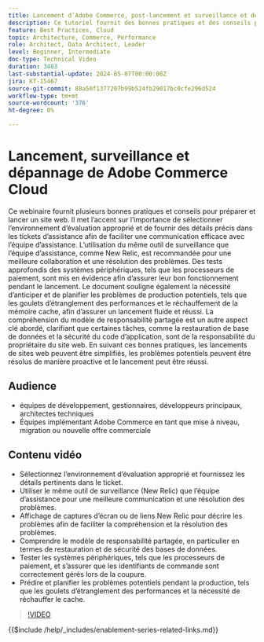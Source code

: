 ```yaml
---
title: Lancement d’Adobe Commerce, post-lancement et surveillance et dépannage en cours
description: Ce tutoriel fournit des bonnes pratiques et des conseils pour préparer et lancer un site web. Choisissez l’environnement d’évaluation approprié, en fournissant les détails pertinents dans les tickets d’assistance, et en utilisant le même outil de surveillance que l’équipe d’assistance pour une meilleure communication. Mettez en évidence la nécessité d’effectuer des tests approfondis sur les systèmes périphériques, tels que les processeurs de paiement, et de planifier les problèmes de production potentiels, tels que les goulets d’étranglement des performances et le réchauffement de la mémoire cache. Une communication efficace, une planification proactive et une compréhension du modèle de responsabilité partagée sont également mises en avant. En suivant ces bonnes pratiques, les lancements de sites web peuvent être plus fluides et plus efficaces.
feature: Best Practices, Cloud
topic: Architecture, Commerce, Performance
role: Architect, Data Architect, Leader
level: Beginner, Intermediate
doc-type: Technical Video
duration: 3483
last-substantial-update: 2024-05-07T00:00:00Z
jira: KT-15467
source-git-commit: 88a50f1377207b99b524fb29017bc0cfe296d524
workflow-type: tm+mt
source-wordcount: '376'
ht-degree: 0%

---
```


# Lancement, surveillance et dépannage de Adobe Commerce Cloud

Ce webinaire fournit plusieurs bonnes pratiques et conseils pour préparer et lancer un site web. Il met l’accent sur l’importance de sélectionner l’environnement d’évaluation approprié et de fournir des détails précis dans les tickets d’assistance afin de faciliter une communication efficace avec l’équipe d’assistance. L’utilisation du même outil de surveillance que l’équipe d’assistance, comme New Relic, est recommandée pour une meilleure collaboration et une résolution des problèmes. Des tests approfondis des systèmes périphériques, tels que les processeurs de paiement, sont mis en évidence afin d’assurer leur bon fonctionnement pendant le lancement. Le document souligne également la nécessité d’anticiper et de planifier les problèmes de production potentiels, tels que les goulets d’étranglement des performances et le réchauffement de la mémoire cache, afin d’assurer un lancement fluide et réussi. La compréhension du modèle de responsabilité partagée est un autre aspect clé abordé, clarifiant que certaines tâches, comme la restauration de base de données et la sécurité du code d’application, sont de la responsabilité du propriétaire du site web. En suivant ces bonnes pratiques, les lancements de sites web peuvent être simplifiés, les problèmes potentiels peuvent être résolus de manière proactive et le lancement peut être réussi.

## Audience

* équipes de développement, gestionnaires, développeurs principaux, architectes techniques
* Équipes implémentant Adobe Commerce en tant que mise à niveau, migration ou nouvelle offre commerciale

## Contenu vidéo

* Sélectionnez l’environnement d’évaluation approprié et fournissez les détails pertinents dans le ticket.
* Utiliser le même outil de surveillance (New Relic) que l’équipe d’assistance pour une meilleure communication et une résolution des problèmes.
* Affichage de captures d’écran ou de liens New Relic pour décrire les problèmes afin de faciliter la compréhension et la résolution des problèmes.
* Comprendre le modèle de responsabilité partagée, en particulier en termes de restauration et de sécurité des bases de données.
* Tester les systèmes périphériques, tels que les processeurs de paiement, et s’assurer que les identifiants de commande sont correctement gérés lors de la coupure.
* Prédire et planifier les problèmes potentiels pendant la production, tels que les goulets d’étranglement des performances et la nécessité de réchauffer le cache.


>[!VIDEO](https://video.tv.adobe.com/v/3428990?learn=on)

{{$include /help/_includes/enablement-series-related-links.md}}
